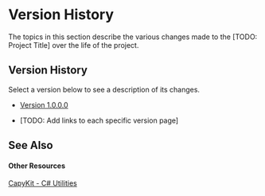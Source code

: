 # Version History

The topics in this section describe the various changes made to the [TODO: Project Title] over the life of the project.


## Version History

Select a version below to see a description of its changes.
<ul><li><p><a href="fa7407d1-9116-4ad7-a9ab-ed094685b070.md">Version 1.0.0.0</a></p></li><li><p>[TODO: Add links to each specific version page]</p></li></ul>



## See Also


#### Other Resources
<a href="849aa079-3d64-4cf1-966f-44af23c73160.md">CapyKit - C# Utilities</a>  
